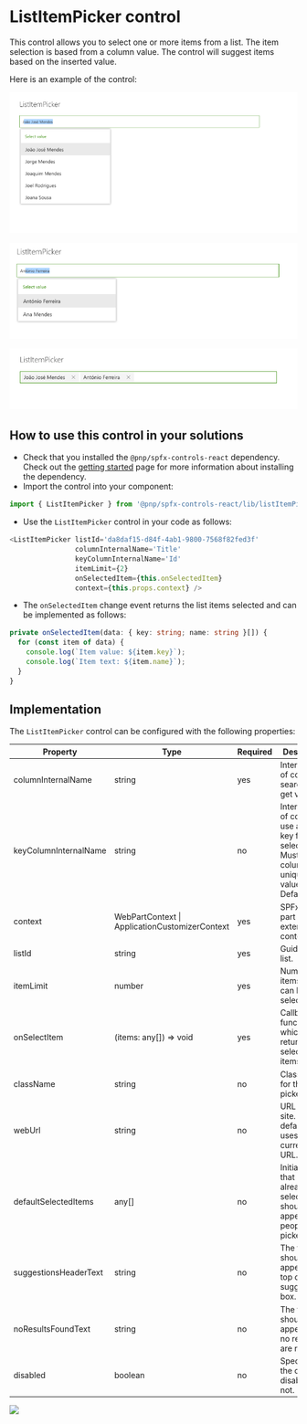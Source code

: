 # ListItemPicker control

This control allows you to select one or more items from a list. The item selection is based from a column value. The control will suggest items based on the inserted value.

Here is an example of the control:

![ListItemPicker select list items](../assets/ListItemPicker-selectlist.png)

![ListItemPicker select list items](../assets/ListItemPicker-selectlist2.png)

![ListItemPicker selected Items](../assets/ListItemPicker-selectedItems.png)

## How to use this control in your solutions

- Check that you installed the `@pnp/spfx-controls-react` dependency. Check out the [getting started](../#getting-started) page for more information about installing the dependency.
- Import the control into your component:

```TypeScript
import { ListItemPicker } from '@pnp/spfx-controls-react/lib/listItemPicker';
```
- Use the `ListItemPicker` control in your code as follows:

```TypeScript
<ListItemPicker listId='da8daf15-d84f-4ab1-9800-7568f82fed3f'
                columnInternalName='Title'
                keyColumnInternalName='Id'
                itemLimit={2}
                onSelectedItem={this.onSelectedItem}
                context={this.props.context} />
```

- The `onSelectedItem` change event returns the list items selected and can be implemented as follows:

```TypeScript
private onSelectedItem(data: { key: string; name: string }[]) {
  for (const item of data) {
    console.log(`Item value: ${item.key}`);
    console.log(`Item text: ${item.name}`);
  }
}
```
## Implementation

The `ListItemPicker` control can be configured with the following properties:


| Property | Type | Required | Description |
| ---- | ---- | ---- | ---- |
| columnInternalName | string | yes | InternalName of column to search and get values. |
| keyColumnInternalName | string | no | InternalName of column to use as the key for the selection. Must be a column with unique values. Default: Id |
| context | WebPartContext \| ApplicationCustomizerContext | yes | SPFx web part or extention context |
| listId | string | yes | Guid of the list. |
| itemLimit | number | yes | Number of items which can be selected |
| onSelectItem | (items: any[]) => void | yes | Callback function which returns the selected items. |
| className | string | no | ClassName for the picker. |
| webUrl | string | no | URL of the site. By default it uses the current site URL. |
| defaultSelectedItems | any[] | no | Initial items that have already been selected and should appear in the people picker. |
| suggestionsHeaderText | string | no | The text that should appear at the top of the suggestion box. |
| noResultsFoundText | string | no | The text that should appear when no results are returned. |
| disabled | boolean | no | Specifies if the control is disabled or not. |

![](https://telemetry.sharepointpnp.com/sp-dev-fx-controls-react/wiki/controls/ListItemPicker)
